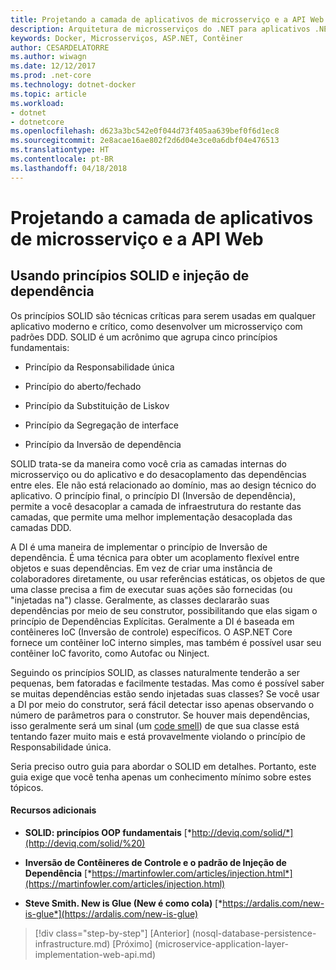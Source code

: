 ```yaml
---
title: Projetando a camada de aplicativos de microsserviço e a API Web
description: Arquitetura de microsserviços do .NET para aplicativos .NET em contêineres | Projetando a camada de aplicativos de microsserviço e a API Web
keywords: Docker, Microsserviços, ASP.NET, Contêiner
author: CESARDELATORRE
ms.author: wiwagn
ms.date: 12/12/2017
ms.prod: .net-core
ms.technology: dotnet-docker
ms.topic: article
ms.workload:
- dotnet
- dotnetcore
ms.openlocfilehash: d623a3bc542e0f044d73f405aa639bef0f6d1ec8
ms.sourcegitcommit: 2e8acae16ae802f2d6d04e3ce0a6dbf04e476513
ms.translationtype: HT
ms.contentlocale: pt-BR
ms.lasthandoff: 04/18/2018
---
```

# <a name="designing-the-microservice-application-layer-and-web-api"></a>Projetando a camada de aplicativos de microsserviço e a API Web

## <a name="using-solid-principles-and-dependency-injection"></a>Usando princípios SOLID e injeção de dependência

Os princípios SOLID são técnicas críticas para serem usadas em qualquer aplicativo moderno e crítico, como desenvolver um microsserviço com padrões DDD. SOLID é um acrônimo que agrupa cinco princípios fundamentais:

-   Princípio da Responsabilidade única

-   Princípio do aberto/fechado

-   Princípio da Substituição de Liskov

-   Princípio da Segregação de interface

-   Princípio da Inversão de dependência

SOLID trata-se da maneira como você cria as camadas internas do microsserviço ou do aplicativo e do desacoplamento das dependências entre eles. Ele não está relacionado ao domínio, mas ao design técnico do aplicativo. O princípio final, o princípio DI (Inversão de dependência), permite a você desacoplar a camada de infraestrutura do restante das camadas, que permite uma melhor implementação desacoplada das camadas DDD.

A DI é uma maneira de implementar o princípio de Inversão de dependência. É uma técnica para obter um acoplamento flexível entre objetos e suas dependências. Em vez de criar uma instância de colaboradores diretamente, ou usar referências estáticas, os objetos de que uma classe precisa a fim de executar suas ações são fornecidas (ou "injetadas na") classe. Geralmente, as classes declararão suas dependências por meio de seu construtor, possibilitando que elas sigam o princípio de Dependências Explícitas. Geralmente a DI é baseada em contêineres IoC (Inversão de controle) específicos. O ASP.NET Core fornece um contêiner IoC interno simples, mas também é possível usar seu contêiner IoC favorito, como Autofac ou Ninject.

Seguindo os princípios SOLID, as classes naturalmente tenderão a ser pequenas, bem fatoradas e facilmente testadas. Mas como é possível saber se muitas dependências estão sendo injetadas suas classes? Se você usar a DI por meio do construtor, será fácil detectar isso apenas observando o número de parâmetros para o construtor. Se houver mais dependências, isso geralmente será um sinal (um [code smell](http://deviq.com/code-smells/)) de que sua classe está tentando fazer muito mais e está provavelmente violando o princípio de Responsabilidade única.

Seria preciso outro guia para abordar o SOLID em detalhes. Portanto, este guia exige que você tenha apenas um conhecimento mínimo sobre estes tópicos.

#### <a name="additional-resources"></a>Recursos adicionais

-   **SOLID: princípios OOP fundamentais**
    [*http://deviq.com/solid/*](http://deviq.com/solid/%20)

-   **Inversão de Contêineres de Controle e o padrão de Injeção de Dependência**
    [*https://martinfowler.com/articles/injection.html*](https://martinfowler.com/articles/injection.html)

-   **Steve Smith. New is Glue (New é como cola)**
    [*https://ardalis.com/new-is-glue*](https://ardalis.com/new-is-glue)


>[!div class="step-by-step"]
[Anterior] (nosql-database-persistence-infrastructure.md) [Próximo] (microservice-application-layer-implementation-web-api.md)

